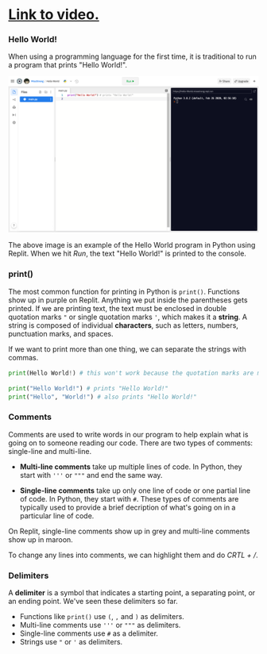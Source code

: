 # [Link to video.](https://www.youtube.com/watch?v=qKw8Rn753RA&list=PLVD25niNi0Bkf2psAf7PzB1SV068XyNPo&index=3)

### Hello World!

When using a programming language for the first time, it is traditional to run a program that prints "Hello World!".

![](https://raw.githubusercontent.com/MissStrong/ICS3UE_Semester_2_2020-2021/main/Images/Hello_World_Python_Full.png)

The above image is an example of the Hello World program in Python using Replit. When we hit *Run*, the text "Hello World!" is printed to the console. 

### print()

The most common function for printing in Python is `print()`. Functions show up in purple on Replit. Anything we put inside the parentheses gets printed. If we are printing text, the text must be enclosed in double quotation marks `"` or single quotation marks `'`, which makes it a **string**. A string is composed of individual **characters**, such as letters, numbers, punctuation marks, and spaces. 

If we want to print more than one thing, we can separate the strings with commas.

``` python
print(Hello World!) # this won't work because the quotation marks are missing
```

```python
print("Hello World!") # prints "Hello World!"
print("Hello", "World!") # also prints "Hello World!"
```

### Comments

Comments are used to write words in our program to help explain what is going on to someone reading our code. There are two types of comments: single-line and multi-line. 

* **Multi-line comments** take up multiple lines of code. In Python, they start with `'''` or `"""` and end the same way.

* **Single-line comments** take up only one line of code or one partial line of code. In Python, they start with `#`. These types of comments are typically used to provide a brief decription of what's going on in a particular line of code.

On Replit, single-line comments show up in grey and multi-line comments show up in maroon.

To change any lines into comments, we can highlight them and do *CRTL + /*.

### Delimiters

A **delimiter** is a symbol that indicates a starting point, a separating point, or an ending point. We've seen these delimiters so far.

* Functions like `print()` use `(`, `,` and `)` as delimiters.
* Multi-line comments use `'''` or `"""` as delimiters.
* Single-line comments use `#` as a delimiter.
* Strings use `"` or `'` as delimiters.
